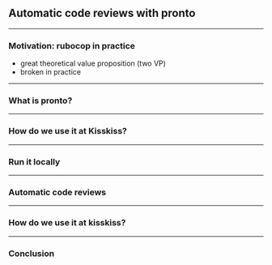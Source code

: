 ## Automatic code reviews with pronto

---

### Motivation: rubocop in practice
- great theoretical value proposition (two VP)
- broken in practice

---

### What is pronto?

---

### How do we use it at Kisskiss?

---

### Run it locally

---

### Automatic code reviews

---

### How do we use it at kisskiss?

---

### Conclusion
